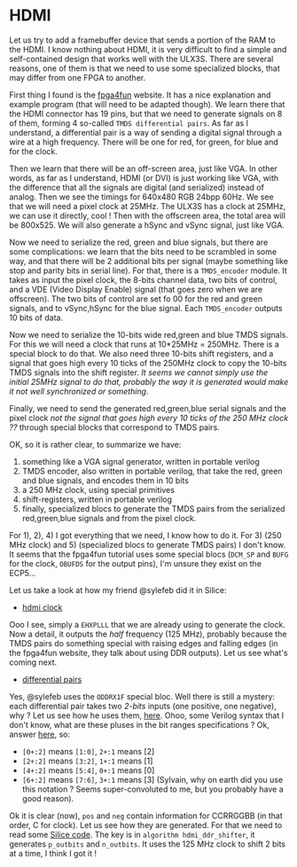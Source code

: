 HDMI
====

Let us try to add a framebuffer device that sends a portion of the RAM
to the HDMI. I know nothing about HDMI, it is very difficult to find a
simple and self-contained design that works well with the ULX3S. There
are several reasons, one of them is that we need to use some specialized
blocks, that may differ from one FPGA to another. 

First thing I found is the [fpga4fun](https://www.fpga4fun.com/HDMI.html) 
website. It has a nice explanation and example program (that will need
to be adapted though). We learn there that the HDMI connector has 19
pins, but that we need to generate signals on 8 of them, forming 4
so-called `TMDS differential pairs`. As far as I understand, a
differential pair is a way of sending a digital signal through a wire
at a high frequency. There will be one for red, for green, for blue and
for the clock. 

Then we learn that there will be an off-screen area, just like VGA. In
other words, as far as I understand, HDMI (or DVI) is just working like VGA, with
the difference that all the signals are digital (and serialized) instead
of analog. Then we see the timings for 640x480 RGB 24bpp 60Hz. We see
that we will need a pixel clock at 25MHz. The ULX3S has a clock at
25MHz, we can use it directly, cool ! Then with the offscreen area, the 
total area will be 800x525. We will also generate a hSync and vSync
signal, just like VGA.

Now we need to serialize the red, green and blue signals, but there are
some complications: we learn that the bits need to be scrambled in
some way, and that there will be 2 additional bits per signal
(maybe something like stop and parity bits in serial line). For that,
there is a `TMDS_encoder` module. It takes as input the pixel clock,
the 8-bits channel data, two bits of control, and a VDE (Video Display
Enable) signal (that goes zero when we are offscreen). The two bits of
control are set fo 00 for the red and green signals, and to vSync,hSync
for the blue signal. Each `TMDS_encoder` outputs 10 bits of data.

Now we need to serialize the 10-bits wide red,green and blue TMDS
signals. For this we will need a clock that runs at 10*25MHz = 250MHz.
There is a special block to do that.
We also need three 10-bits shift registers, and a signal that goes high
every 10 ticks of the 250MHz clock to copy the 10-bits TMDS signals into
the shift register. _It seems we cannot simply use the initial 25MHz signal
to do that, probably the way it is generated would make it not well
synchronized or something_.

Finally, we need to send the generated red,green,blue serial signals and
the pixel clock _not the signal that goes high every 10 ticks of the
250 MHz clock ??_ through special blocks that correspond to TMDS pairs.

OK, so it is rather clear, to summarize we have:
 1) something like a VGA signal generator, written in portable verilog
 2) TMDS encoder, also written in portable verilog, that take the red, green and blue signals, and encodes them in 10 bits
 3) a 250 MHz clock, using special primitives
 4) shift-registers, written in portable verilog
 5) finally, specialized blocs to generate the TMDS pairs from the
    serialized red,green,blue signals and from the pixel clock.
  
For 1), 2), 4) I got everything that we need, I know how to do it.
For 3) (250 MHz clock) and 5) (specialized blocs to generate TMDS
pairs) I don't know. It seems that the fpga4fun tutorial uses some
special blocs (`DCM_SP` and `BUFG` for the clock, `OBUFDS` for the
output pins), I'm unsure they exist on the ECP5...

Let us take a look at how my friend @sylefeb did
it in Silice:

 - [hdmi clock](https://github.com/sylefeb/Silice/blob/master/projects/common/hdmi_clock.v)
 
 Ooo I see, simply a `EHXPLLL` that we are already using to generate the clock. 
Now a detail, it outputs the _half_ frequency (125 MHz), probably
because the TMDS pairs do something special with raising edges and
falling edges (in the fpga4fun website, they talk about using DDR
outputs). Let us see what's coming next.

 - [differential pairs](https://github.com/sylefeb/Silice/blob/master/projects/common/differential_pair.v)
 
 Yes, @sylefeb uses the `ODDRX1F` special bloc. Well there is still a
mystery: each differential pair takes two *2-bits* inputs (one
positive, one negative), why ? Let us see how he uses them, 
[here](https://github.com/sylefeb/Silice/blob/master/projects/common/hdmi_differential_pairs.v).
  Ohoo, some Verilog syntax that I don't know, what are these pluses
in the bit ranges specifications ? Ok, answer [here](https://stackoverflow.com/questions/18067571/indexing-vectors-and-arrays-with), so: 
 - `[0+:2]` means `[1:0]`, `2+:1` means [2]
 - `[2+:2]` means `[3:2]`, `1+:1` means [1]
 - `[4+:2]` means `[5:4]`, `0+:1` means [0]
 - `[6+:2]` means `[7:6]`, `3+:1` means [3]
(Sylvain, why on earth did you use this notation ? Seems
super-convoluted to me, but you probably have a good reason).


 Ok it is clear (now), `pos` and `neg` contain information for
CCRRGGBB (in that order, C for clock). Let us see how they are
generated. For that we need to read some [Silice code](https://github.com/sylefeb/Silice/blob/master/projects/common/hdmi.ice).
The key is in `algorithm hdmi_ddr_shifter`, it generates `p_outbits` and `n_outbits`. It uses the 125 MHz clock to shift 2 bits at a time,
I think I got it !
